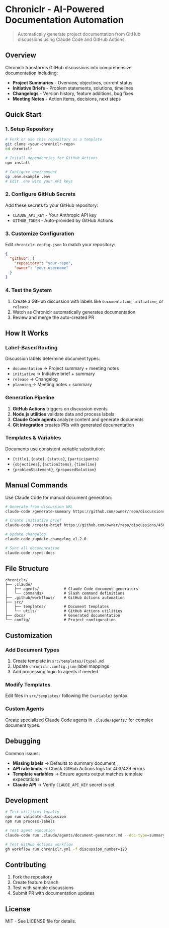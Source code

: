 # Chroniclr - AI-Powered Documentation Automation

> Automatically generate project documentation from GitHub discussions using Claude Code and GitHub Actions.

## Overview

Chroniclr transforms GitHub discussions into comprehensive documentation including:
- **Project Summaries** - Overview, objectives, current status
- **Initiative Briefs** - Problem statements, solutions, timelines  
- **Changelogs** - Version history, feature additions, bug fixes
- **Meeting Notes** - Action items, decisions, next steps

## Quick Start

### 1. Setup Repository

```bash
# Fork or use this repository as a template
git clone <your-chroniclr-repo>
cd chroniclr

# Install dependencies for GitHub Actions
npm install

# Configure environment
cp .env.example .env
# Edit .env with your API keys
```

### 2. Configure GitHub Secrets

Add these secrets to your GitHub repository:
- `CLAUDE_API_KEY` - Your Anthropic API key
- `GITHUB_TOKEN` - Auto-provided by GitHub Actions

### 3. Customize Configuration

Edit `chroniclr.config.json` to match your repository:
```json
{
  "github": {
    "repository": "your-repo",
    "owner": "your-username"
  }
}
```

### 4. Test the System

1. Create a GitHub discussion with labels like `documentation`, `initiative`, or `release`
2. Watch as Chroniclr automatically generates documentation
3. Review and merge the auto-created PR

## How It Works

### Label-Based Routing
Discussion labels determine document types:
- `documentation` → Project summary + meeting notes
- `initiative` → Initiative brief + summary  
- `release` → Changelog
- `planning` → Meeting notes + summary

### Generation Pipeline
1. **GitHub Actions** triggers on discussion events
2. **Node.js utilities** validate data and process labels
3. **Claude Code agents** analyze content and generate documents
4. **Git integration** creates PRs with generated documentation

### Templates & Variables
Documents use consistent variable substitution:
- `{title}`, `{date}`, `{status}`, `{participants}`
- `{objectives}`, `{actionItems}`, `{timeline}`
- `{problemStatement}`, `{proposedSolution}`

## Manual Commands

Use Claude Code for manual document generation:

```bash
# Generate from discussion URL
claude-code /generate-summary https://github.com/owner/repo/discussions/123

# Create initiative brief
claude-code /create-brief https://github.com/owner/repo/discussions/456

# Update changelog
claude-code /update-changelog v1.2.0

# Sync all documentation
claude-code /sync-docs
```

## File Structure

```
chroniclr/
├── .claude/
│   ├── agents/           # Claude Code document generators
│   └── commands/         # Slash command definitions
├── .github/workflows/    # GitHub Actions automation
├── src/
│   ├── templates/        # Document templates
│   └── utils/            # GitHub Actions utilities
├── docs/                 # Generated documentation
└── config/               # Project configuration
```

## Customization

### Add Document Types
1. Create template in `src/templates/{type}.md`
2. Update `chroniclr.config.json` label mappings
3. Add processing logic to agents if needed

### Modify Templates
Edit files in `src/templates/` following the `{variable}` syntax.

### Custom Agents  
Create specialized Claude Code agents in `.claude/agents/` for complex document types.

## Debugging

Common issues:
- **Missing labels** → Defaults to summary document
- **API rate limits** → Check GitHub Actions logs for 403/429 errors  
- **Template variables** → Ensure agents output matches template expectations
- **Claude API** → Verify `CLAUDE_API_KEY` secret is set

## Development

```bash
# Test utilities locally
npm run validate-discussion
npm run process-labels

# Test agent execution
claude-code run .claude/agents/document-generator.md --doc-type=summary

# Test GitHub Actions workflow
gh workflow run chroniclr.yml -f discussion_number=123
```

## Contributing

1. Fork the repository
2. Create feature branch
3. Test with sample discussions  
4. Submit PR with documentation updates

## License

MIT - See LICENSE file for details.